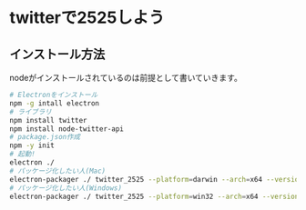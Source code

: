 # twitterで2525しよう

## インストール方法

nodeがインストールされているのは前提として書いていきます。

```bash
# Electronをインストール
npm -g intall electron
# ライブラリ
npm install twitter
npm install node-twitter-api
# package.json作成
npm -y init
# 起動!
electron ./
# パッケージ化したい人(Mac)
electron-packager ./ twitter_2525 --platform=darwin --arch=x64 --version=1.6.2(electron -v の値)
# パッケージ化したい人(Windows)
electron-packager ./ twitter_2525 --platform=win32 --arch=x64 --version=1.6.2(electron -v の値)
```